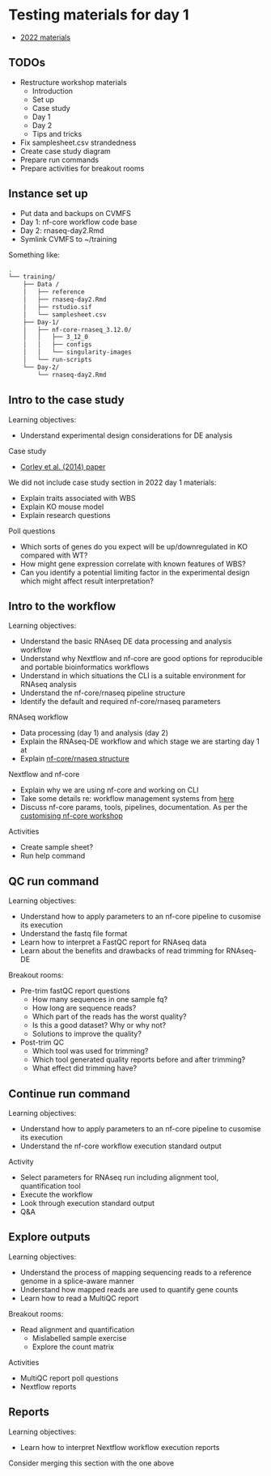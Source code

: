 # Testing materials for day 1 

* [2022 materials](https://sydney-informatics-hub.github.io/rna-seq-pt1-quarto/)

## **TODOs**

* Restructure workshop materials 
    * Introduction
    * Set up 
    * Case study 
    * Day 1
    * Day 2 
    * Tips and tricks
* Fix samplesheet.csv strandedness 
* Create case study diagram 
* Prepare run commands 
* Prepare activities for breakout rooms

## **Instance set up** 

* Put data and backups on CVMFS 
* Day 1: nf-core workflow code base 
* Day 2: rnaseq-day2.Rmd 
* Symlink CVMFS to ~/training

Something like: 

```bash
.
└── training/
    ├── Data /
    │   ├── reference 
    │   ├── rnaseq-day2.Rmd
    │   ├── rstudio.sif
    │   └── samplesheet.csv
    ├── Day-1/
    │   ├── nf-core-rnaseq_3.12.0/
    │   │   ├── 3_12_0
    │   │   ├── configs 
    │   │   └── singularity-images
    │   └── run-scripts
    └── Day-2/
        └── rnaseq-day2.Rmd
```

## **Intro to the case study**

Learning objectives: 
* Understand experimental design considerations for DE analysis 

Case study 
* [Corley et al. (2014) paper](https://bmcgenomics.biomedcentral.com/articles/10.1186/s12864-016-2801-4)

We did not include case study section in 2022 day 1 materials:  
* Explain traits associated with WBS
* Explain KO mouse model 
* Explain research questions 

Poll questions 
* Which sorts of genes do you expect will be up/downregulated in KO compared with WT?
* How might gene expression correlate with known features of WBS? 
* Can you identify a potential limiting factor in the experimental design which might affect result interpretation?

## **Intro to the workflow**

Learning objectives: 
* Understand the basic RNAseq DE data processing and analysis workflow 
* Understand why Nextflow and nf-core are good options for reproducible and portable bioinformatics workflows
* Understand in which situations the CLI is a suitable environment for RNAseq analysis 
* Understand the nf-core/rnaseq pipeline structure 
* Identify the default and required nf-core/rnaseq parameters

RNAseq workflow
* Data processing (day 1) and analysis (day 2)
* Explain the RNAseq-DE workflow and which stage we are starting day 1 at 
* Explain [nf-core/rnaseq structure](https://sydney-informatics-hub.github.io/rna-seq-pt1-quarto/notebooks/2.1_nfcore-rnaseq.html#what-tools-and-processes-does-the-pipeline-run)

Nextflow and nf-core 
* Explain why we are using nf-core and working on CLI 
* Take some details re: workflow management systems from [here](https://sydney-informatics-hub.github.io/rna-seq-pt1-quarto/notebooks/2.0_intro_to_nextflow_and_nfcore.html)
* Discuss nf-core params, tools, pipelines, documentation. As per the [customising nf-core workshop](https://sydney-informatics-hub.github.io/customising-nfcore-workshop/notebooks/2.1_design.html)

Activities
* Create sample sheet?
* Run help command 

## **QC run command** 

Learning objectives: 
* Understand how to apply parameters to an nf-core pipeline to cusomise its execution
* Understand the fastq file format 
* Learn how to interpret a FastQC report for RNAseq data 
* Learn about the benefits and drawbacks of read trimming for RNAseq-DE

Breakout rooms:
* Pre-trim fastQC report questions
    * How many sequences in one sample fq?
    * How long are sequence reads? 
    * Which part of the reads has the worst quality? 
    * Is this a good dataset? Why or why not?
    * Solutions to improve the quality? 
* Post-trim QC 
    * Which tool was used for trimming? 
    * Which tool generated quality reports before and after trimming?
    * What effect did trimming have? 

## **Continue run command**

Learning objectives: 
* Understand how to apply parameters to an nf-core pipeline to cusomise its execution
* Understand the nf-core workflow execution standard output 

Activity
* Select parameters for RNAseq run including alignment tool, quantification tool 
* Execute the workflow 
* Look through execution standard output 
* Q&A

## **Explore outputs**

Learning objectives: 
* Understand the process of mapping sequencing reads to a reference genome in a splice-aware manner 
* Understand how mapped reads are used to quantify gene counts 
* Learn how to read a MultiQC report 

Breakout rooms: 
* Read alignment and quantification 
    * Mislabelled sample exercise 
    * Explore the count matrix 

Activities 
* MultiQC report poll questions 
* Nextflow reports 

## **Reports**

Learning objectives: 
* Learn how to interpret Nextflow workflow execution reports 

Consider merging this section with the one above 